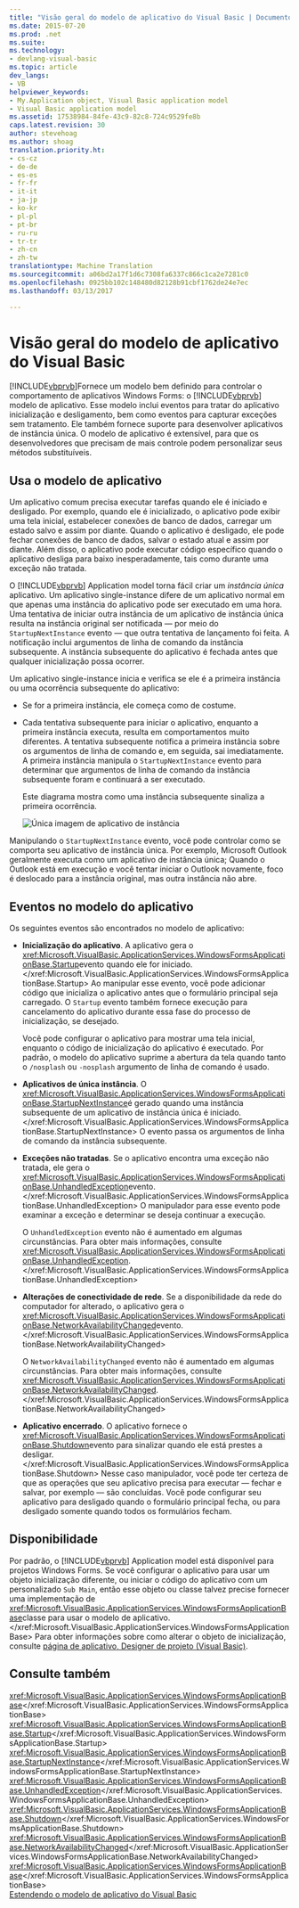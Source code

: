 ```yaml
---
title: "Visão geral do modelo de aplicativo do Visual Basic | Documentos do Microsoft"
ms.date: 2015-07-20
ms.prod: .net
ms.suite: 
ms.technology:
- devlang-visual-basic
ms.topic: article
dev_langs:
- VB
helpviewer_keywords:
- My.Application object, Visual Basic application model
- Visual Basic application model
ms.assetid: 17538984-84fe-43c9-82c8-724c9529fe8b
caps.latest.revision: 30
author: stevehoag
ms.author: shoag
translation.priority.ht:
- cs-cz
- de-de
- es-es
- fr-fr
- it-it
- ja-jp
- ko-kr
- pl-pl
- pt-br
- ru-ru
- tr-tr
- zh-cn
- zh-tw
translationtype: Machine Translation
ms.sourcegitcommit: a06bd2a17f1d6c7308fa6337c866c1ca2e7281c0
ms.openlocfilehash: 0925bb102c148480d82128b91cbf1762de24e7ec
ms.lasthandoff: 03/13/2017

---
```

# <a name="overview-of-the-visual-basic-application-model"></a>Visão geral do modelo de aplicativo do Visual Basic
[!INCLUDE[vbprvb](../../../csharp/programming-guide/concepts/linq/includes/vbprvb_md.md)]Fornece um modelo bem definido para controlar o comportamento de aplicativos Windows Forms: o [!INCLUDE[vbprvb](../../../csharp/programming-guide/concepts/linq/includes/vbprvb_md.md)] modelo de aplicativo. Esse modelo inclui eventos para tratar do aplicativo inicialização e desligamento, bem como eventos para capturar exceções sem tratamento. Ele também fornece suporte para desenvolver aplicativos de instância única. O modelo de aplicativo é extensível, para que os desenvolvedores que precisam de mais controle podem personalizar seus métodos substituíveis.  
  
## <a name="uses-for-the-application-model"></a>Usa o modelo de aplicativo  
 Um aplicativo comum precisa executar tarefas quando ele é iniciado e desligado. Por exemplo, quando ele é inicializado, o aplicativo pode exibir uma tela inicial, estabelecer conexões de banco de dados, carregar um estado salvo e assim por diante. Quando o aplicativo é desligado, ele pode fechar conexões de banco de dados, salvar o estado atual e assim por diante. Além disso, o aplicativo pode executar código específico quando o aplicativo desliga para baixo inesperadamente, tais como durante uma exceção não tratada.  
  
 O [!INCLUDE[vbprvb](../../../csharp/programming-guide/concepts/linq/includes/vbprvb_md.md)] Application model torna fácil criar um *instância única* aplicativo. Um aplicativo single-instance difere de um aplicativo normal em que apenas uma instância do aplicativo pode ser executado em uma hora. Uma tentativa de iniciar outra instância de um aplicativo de instância única resulta na instância original ser notificada — por meio do `StartupNextInstance` evento — que outra tentativa de lançamento foi feita. A notificação inclui argumentos de linha de comando da instância subsequente. A instância subsequente do aplicativo é fechada antes que qualquer inicialização possa ocorrer.  
  
 Um aplicativo single-instance inicia e verifica se ele é a primeira instância ou uma ocorrência subsequente do aplicativo:  
  
-   Se for a primeira instância, ele começa como de costume.  
  
-   Cada tentativa subsequente para iniciar o aplicativo, enquanto a primeira instância executa, resulta em comportamentos muito diferentes. A tentativa subsequente notifica a primeira instância sobre os argumentos de linha de comando e, em seguida, sai imediatamente. A primeira instância manipula o `StartupNextInstance` evento para determinar que argumentos de linha de comando da instância subsequente foram e continuará a ser executado.  
  
     Este diagrama mostra como uma instância subsequente sinaliza a primeira ocorrência.  
  
     ![Única imagem de aplicativo de instância](../../../visual-basic/developing-apps/development-with-my/media/singleinstance.gif "SingleInstance")  
  
 Manipulando o `StartupNextInstance` evento, você pode controlar como se comporta seu aplicativo de instância única. Por exemplo, Microsoft Outlook geralmente executa como um aplicativo de instância única; Quando o Outlook está em execução e você tentar iniciar o Outlook novamente, foco é deslocado para a instância original, mas outra instância não abre.  
  
## <a name="events-in-the-application-model"></a>Eventos no modelo do aplicativo  
 Os seguintes eventos são encontrados no modelo de aplicativo:  
  
-   **Inicialização do aplicativo**. A aplicativo gera o <xref:Microsoft.VisualBasic.ApplicationServices.WindowsFormsApplicationBase.Startup>evento quando ele for iniciado.</xref:Microsoft.VisualBasic.ApplicationServices.WindowsFormsApplicationBase.Startup> Ao manipular esse evento, você pode adicionar código que inicializa o aplicativo antes que o formulário principal seja carregado. O `Startup` evento também fornece execução para cancelamento do aplicativo durante essa fase do processo de inicialização, se desejado.  
  
     Você pode configurar o aplicativo para mostrar uma tela inicial, enquanto o código de inicialização do aplicativo é executado. Por padrão, o modelo do aplicativo suprime a abertura da tela quando tanto o `/nosplash` ou `-nosplash` argumento de linha de comando é usado.  
  
-   **Aplicativos de única instância**. O <xref:Microsoft.VisualBasic.ApplicationServices.WindowsFormsApplicationBase.StartupNextInstance>é gerado quando uma instância subsequente de um aplicativo de instância única é iniciado.</xref:Microsoft.VisualBasic.ApplicationServices.WindowsFormsApplicationBase.StartupNextInstance> O evento passa os argumentos de linha de comando da instância subsequente.  
  
-   **Exceções não tratadas**. Se o aplicativo encontra uma exceção não tratada, ele gera o <xref:Microsoft.VisualBasic.ApplicationServices.WindowsFormsApplicationBase.UnhandledException>evento.</xref:Microsoft.VisualBasic.ApplicationServices.WindowsFormsApplicationBase.UnhandledException> O manipulador para esse evento pode examinar a exceção e determinar se deseja continuar a execução.  
  
     O `UnhandledException` evento não é aumentado em algumas circunstâncias. Para obter mais informações, consulte <xref:Microsoft.VisualBasic.ApplicationServices.WindowsFormsApplicationBase.UnhandledException>.</xref:Microsoft.VisualBasic.ApplicationServices.WindowsFormsApplicationBase.UnhandledException>  
  
-   **Alterações de conectividade de rede**. Se a disponibilidade da rede do computador for alterado, o aplicativo gera o <xref:Microsoft.VisualBasic.ApplicationServices.WindowsFormsApplicationBase.NetworkAvailabilityChanged>evento.</xref:Microsoft.VisualBasic.ApplicationServices.WindowsFormsApplicationBase.NetworkAvailabilityChanged>  
  
     O `NetworkAvailabilityChanged` evento não é aumentado em algumas circunstâncias. Para obter mais informações, consulte <xref:Microsoft.VisualBasic.ApplicationServices.WindowsFormsApplicationBase.NetworkAvailabilityChanged>.</xref:Microsoft.VisualBasic.ApplicationServices.WindowsFormsApplicationBase.NetworkAvailabilityChanged>  
  
-   **Aplicativo encerrado**. O aplicativo fornece o <xref:Microsoft.VisualBasic.ApplicationServices.WindowsFormsApplicationBase.Shutdown>evento para sinalizar quando ele está prestes a desligar.</xref:Microsoft.VisualBasic.ApplicationServices.WindowsFormsApplicationBase.Shutdown> Nesse caso manipulador, você pode ter certeza de que as operações que seu aplicativo precisa para executar — fechar e salvar, por exemplo — são concluídas. Você pode configurar seu aplicativo para desligado quando o formulário principal fecha, ou para desligado somente quando todos os formulários fecham.  
  
## <a name="availability"></a>Disponibilidade  
 Por padrão, o [!INCLUDE[vbprvb](../../../csharp/programming-guide/concepts/linq/includes/vbprvb_md.md)] Application model está disponível para projetos Windows Forms. Se você configurar o aplicativo para usar um objeto inicialização diferente, ou iniciar o código do aplicativo com um personalizado `Sub Main`, então esse objeto ou classe talvez precise fornecer uma implementação de <xref:Microsoft.VisualBasic.ApplicationServices.WindowsFormsApplicationBase>classe para usar o modelo de aplicativo.</xref:Microsoft.VisualBasic.ApplicationServices.WindowsFormsApplicationBase> Para obter informações sobre como alterar o objeto de inicialização, consulte [página de aplicativo, Designer de projeto (Visual Basic)](https://docs.microsoft.com/visualstudio/ide/reference/application-page-project-designer-visual-basic).  
  
## <a name="see-also"></a>Consulte também  
 <xref:Microsoft.VisualBasic.ApplicationServices.WindowsFormsApplicationBase></xref:Microsoft.VisualBasic.ApplicationServices.WindowsFormsApplicationBase>   
 <xref:Microsoft.VisualBasic.ApplicationServices.WindowsFormsApplicationBase.Startup></xref:Microsoft.VisualBasic.ApplicationServices.WindowsFormsApplicationBase.Startup>   
 <xref:Microsoft.VisualBasic.ApplicationServices.WindowsFormsApplicationBase.StartupNextInstance></xref:Microsoft.VisualBasic.ApplicationServices.WindowsFormsApplicationBase.StartupNextInstance>   
 <xref:Microsoft.VisualBasic.ApplicationServices.WindowsFormsApplicationBase.UnhandledException></xref:Microsoft.VisualBasic.ApplicationServices.WindowsFormsApplicationBase.UnhandledException>   
 <xref:Microsoft.VisualBasic.ApplicationServices.WindowsFormsApplicationBase.Shutdown></xref:Microsoft.VisualBasic.ApplicationServices.WindowsFormsApplicationBase.Shutdown>   
 <xref:Microsoft.VisualBasic.ApplicationServices.WindowsFormsApplicationBase.NetworkAvailabilityChanged></xref:Microsoft.VisualBasic.ApplicationServices.WindowsFormsApplicationBase.NetworkAvailabilityChanged>   
 <xref:Microsoft.VisualBasic.ApplicationServices.WindowsFormsApplicationBase></xref:Microsoft.VisualBasic.ApplicationServices.WindowsFormsApplicationBase>   
 [Estendendo o modelo de aplicativo do Visual Basic](../../../visual-basic/developing-apps/customizing-extending-my/extending-the-visual-basic-application-model.md)
